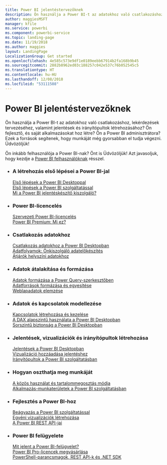 ```yaml
---
title: Power BI jelentéstervezőknek
description: Ön használja a Power BI-t az adatokhoz való csatlakozáshoz, lekérdezések tervezéséhez, valamint jelentések és irányítópultok létrehozásához? Ön fejlesztő, és saját alkalmazásokat hoz létre, vagy Power BI-rendszergazda?
author: maggiesMSFT
manager: kfile
ms.service: powerbi
ms.component: powerbi-service
ms.topic: landing-page
ms.date: 11/19/2018
ms.author: maggies
layout: LandingPage
LocalizationGroup: Get started
ms.openlocfilehash: 4e585c573e9df1e0189eebb67914b2fa168b9b45
ms.sourcegitcommit: 2882b8962ed03c188257c042e537c76b052545c5
ms.translationtype: HT
ms.contentlocale: hu-HU
ms.lasthandoff: 12/08/2018
ms.locfileid: "53111508"
---
```

# <a name="power-bi-for-report-designers"></a>Power BI jelentéstervezőknek

Ön használja a Power BI-t az adatokhoz való csatlakozáshoz, lekérdezések tervezéséhez, valamint jelentések és irányítópultok létrehozásához? Ön fejlesztő, és saját alkalmazásokat hoz létre? Ön a Power BI adminisztrátora? Ezek a források segítenek, hogy munkáját még gyorsabban el tudja végezni. Üdvözöljük!

Ön inkább felhasználója a Power BI-nak? Önt is Üdvözöljük! Azt javasoljuk, hogy kezdje a [Power BI felhasználóknak](consumer/power-bi-consumer-landing.md) résszel.

<ul class="panelContent cardsF"> 
              <li> 
                             <div class="cardSize"> 
                                           <div class="cardPadding"> 
                                                          <div class="card"> 
                                                                        <div class="cardText"> 
                                                                                      <h3>A létrehozás első lépései a Power BI-jal</h3> 
                                                                                      <p></p>
                                                                                            <a href="desktop-what-is-desktop.md">Első lépések a Power BI Desktoppal</a><br/> 
                                                                                            <a href="power-bi-overview.md">Első lépések a Power BI szolgáltatással</a><br/> 
                                                                                            <a href="report-server/get-started.md">Mi a Power BI jelentéskészítő kiszolgáló?</a>
                                                                        </div> 
                                                          </div> 
                                           </div> 
                             </div> 
              </li>
              <li> 
                             <div class="cardSize"> 
                                           <div class="cardPadding"> 
                                                          <div class="card"> 
                                                                        <div class="cardText"> 
                                                                                      <h3>Power BI-licencelés</h3> 
                                                                                      <p></p>
                                                                                            <a href="service-admin-licensing-organization.md">Szervezeti Power BI-licencelés</a><br/> 
                                                                                            <a href="service-premium.md">Power BI Premium: Mi ez?</a> 
                                                                        </div> 
                                                          </div> 
                                           </div> 
                             </div> 
              </li>
              <li> 
                             <div class="cardSize"> 
                                           <div class="cardPadding"> 
                                                          <div class="card"> 
                                                                        <div class="cardText"> 
                                                                                      <h3>Csatlakozás adatokhoz</h3> 
                                                                                      <p></p>
                                                                                            <a href="desktop-quickstart-connect-to-data.md">Csatlakozás adatokhoz a Power BI Desktopban</a><br/> 
                                                                                            <a href="service-dataflows-overview.md">Adatfolyamok: Önkiszolgáló adatelőkészítés</a><br/> 
                                                                                            <a href="service-gateway-install.md">Átjárók helyszíni adatokhoz</a>
                                                                        </div> 
                                                          </div> 
                                           </div> 
                             </div> 
              </li>
              <li> 
                             <div class="cardSize"> 
                                           <div class="cardPadding"> 
                                                          <div class="card"> 
                                                                        <div class="cardText"> 
                                                                                      <h3>Adatok átalakítása és formázása</h3> 
                                                                                      <p></p>
                                                                                            <a href="desktop-common-query-tasks.md">Adatok formázása a Power Query-szerkesztőben</a><br/> 
                                                                                            <a href="desktop-shape-and-combine-data.md">Adatforrások formázása és egyesítése</a><br/> 
                                                                                            <a href="desktop-tutorial-importing-and-analyzing-data-from-a-web-page.md">Weblapadatok elemzése</a>
                                                                        </div> 
                                                          </div> 
                                           </div> 
                             </div> 
              </li>
              <li> 
                             <div class="cardSize"> 
                                           <div class="cardPadding"> 
                                                          <div class="card"> 
                                                                       <div class="cardText"> 
                                                                                      <h3>Adatok és kapcsolatok modellezése</h3> 
                                                                                      <p></p>
                                                                                            <a href="desktop-create-and-manage-relationships.md">Kapcsolatok létrehozása és kezelése</a><br/>
                                                                                            <a href="desktop-quickstart-learn-dax-basics.md">A DAX alapszintű használata a Power BI Desktopban</a><br/> 
                                                                                            <a href="service-admin-rls.md">Sorszintű biztonság a Power BI Desktopban</a> 
                                                                        </div> 
                                                          </div> 
                                           </div> 
                             </div> 
              </li>
              <li> 
                             <div class="cardSize"> 
                                           <div class="cardPadding"> 
                                                          <div class="card"> 
                                                                        <div class="cardText"> 
                                                                                      <h3>Jelentések, vizualizációk és irányítópultok létrehozása</h3> 
                                                                                      <p></p>
                                                                                            <a href="desktop-report-view.md">Jelentések a Power BI Desktopban</a><br/> 
                                                                                            <a href="power-bi-report-add-visualizations-i.md">Vizualizáció hozzáadása jelentéshez</a><br/> 
                                                                                            <a href="service-dashboard-create.md">Irányítópultok a Power BI szolgáltatásban</a>
                                                                        </div> 
                                                          </div> 
                                           </div> 
                             </div> 
              </li>
              <li> 
                             <div class="cardSize"> 
                                           <div class="cardPadding"> 
                                                          <div class="card"> 
                                                                        <div class="cardText"> 
                                                                                      <h3>Hogyan oszthatja meg munkáját</h3> 
                                                                                      <p></p>
                                                                                            <a href="service-how-to-collaborate-distribute-dashboards-reports.md">A közös használat és tartalommegosztás módja</a><br/>
                                                                                            <a href="service-create-workspaces.md">Alkalmazás-munkaterületek a Power BI szolgáltatásban</a> 
                                                                        </div> 
                                                          </div> 
                                           </div> 
                             </div> 
              </li>
              <li> 
                             <div class="cardSize"> 
                                           <div class="cardPadding"> 
                                                          <div class="card"> 
                                                                        <div class="cardText"> 
                                                                                      <h3>Fejlesztés a Power BI-hoz</h3> 
                                                                                      <p></p>
                                                                                            <a href="developer/embedding.md">Beágyazás a Power BI szolgáltatással</a><br/> 
                                                                                            <a href="developer/custom-visual-develop-tutorial.md">Egyéni vizualizációk létrehozása</a><br/> 
                                                                                            <a href="https://docs.microsoft.com/rest/api/power-bi">A Power BI REST API-jai</a>
                                                                        </div> 
                                                          </div> 
                                           </div> 
                             </div> 
              </li>
              <li> 
                             <div class="cardSize"> 
                                           <div class="cardPadding"> 
                                                          <div class="card"> 
                                                                        <div class="cardText"> 
                                                                                      <h3>Power BI felügyelete</h3> 
                                                                                      <p></p>
                                                                                            <a href="service-admin-administering-power-bi-in-your-organization.md">Mit jelent a Power BI-felügyelet?</a><br/> 
                                                                                            <a href="service-admin-purchasing-power-bi-pro.md">Power BI Pro-licencek megvásárlása</a><br/>
                                                                                            <a href="service-admin-reference.md">PowerShell-parancsmagok, REST API-k és .NET SDK</a>
                                                                        </div> 
                                                          </div> 
                                           </div> 
                             </div> 
              </li>
</ul>



